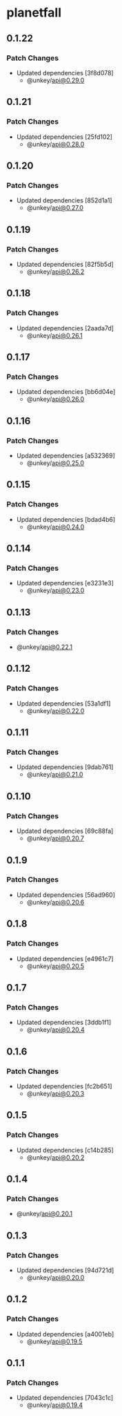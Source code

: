 # planetfall

## 0.1.22

### Patch Changes

- Updated dependencies [3f8d078]
  - @unkey/api@0.29.0

## 0.1.21

### Patch Changes

- Updated dependencies [25fd102]
  - @unkey/api@0.28.0

## 0.1.20

### Patch Changes

- Updated dependencies [852d1a1]
  - @unkey/api@0.27.0

## 0.1.19

### Patch Changes

- Updated dependencies [82f5b5d]
  - @unkey/api@0.26.2

## 0.1.18

### Patch Changes

- Updated dependencies [2aada7d]
  - @unkey/api@0.26.1

## 0.1.17

### Patch Changes

- Updated dependencies [bb6d04e]
  - @unkey/api@0.26.0

## 0.1.16

### Patch Changes

- Updated dependencies [a532369]
  - @unkey/api@0.25.0

## 0.1.15

### Patch Changes

- Updated dependencies [bdad4b6]
  - @unkey/api@0.24.0

## 0.1.14

### Patch Changes

- Updated dependencies [e3231e3]
  - @unkey/api@0.23.0

## 0.1.13

### Patch Changes

- @unkey/api@0.22.1

## 0.1.12

### Patch Changes

- Updated dependencies [53a1df1]
  - @unkey/api@0.22.0

## 0.1.11

### Patch Changes

- Updated dependencies [9dab761]
  - @unkey/api@0.21.0

## 0.1.10

### Patch Changes

- Updated dependencies [69c88fa]
  - @unkey/api@0.20.7

## 0.1.9

### Patch Changes

- Updated dependencies [56ad960]
  - @unkey/api@0.20.6

## 0.1.8

### Patch Changes

- Updated dependencies [e4961c7]
  - @unkey/api@0.20.5

## 0.1.7

### Patch Changes

- Updated dependencies [3ddb1f1]
  - @unkey/api@0.20.4

## 0.1.6

### Patch Changes

- Updated dependencies [fc2b651]
  - @unkey/api@0.20.3

## 0.1.5

### Patch Changes

- Updated dependencies [c14b285]
  - @unkey/api@0.20.2

## 0.1.4

### Patch Changes

- @unkey/api@0.20.1

## 0.1.3

### Patch Changes

- Updated dependencies [94d721d]
  - @unkey/api@0.20.0

## 0.1.2

### Patch Changes

- Updated dependencies [a4001eb]
  - @unkey/api@0.19.5

## 0.1.1

### Patch Changes

- Updated dependencies [7043c1c]
  - @unkey/api@0.19.4
